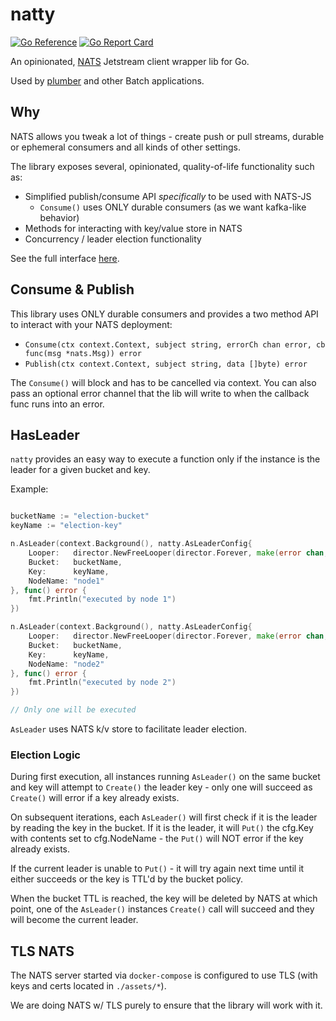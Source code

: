 natty
=====
[![Go Reference](https://pkg.go.dev/badge/github.com/batchcorp/natty.svg)](https://pkg.go.dev/github.com/batchcorp/natty)
[![Go Report Card](https://goreportcard.com/badge/github.com/batchcorp/natty)](https://goreportcard.com/report/github.com/batchcorp/natty)

An opinionated, [NATS](https://nats.io) Jetstream client wrapper lib for Go.

Used by [plumber](https://github.com/batchcorp/plumber) and other Batch applications.

## Why

NATS allows you tweak a lot of things - create push or pull streams, durable or
ephemeral consumers and all kinds of other settings.

The library exposes several, opinionated, quality-of-life functionality such as:

* Simplified publish/consume API *specifically* to be used with NATS-JS
    * `Consume()` uses ONLY durable consumers (as we want kafka-like behavior)
* Methods for interacting with key/value store in NATS
* Concurrency / leader election functionality

See the full interface [here](https://pkg.go.dev/github.com/batchcorp/natty#INatty).

## Consume & Publish

This library uses ONLY durable consumers and provides a two method API to interact
with your NATS deployment:

* `Consume(ctx context.Context, subject string, errorCh chan error, cb func(msg *nats.Msg)) error`
* `Publish(ctx context.Context, subject string, data []byte) error`

The `Consume()` will block and has to be cancelled via context. You can also
pass an optional error channel that the lib will write to when the callback func
runs into an error.

## HasLeader

`natty` provides an easy way to execute a function only if the instance is the
leader for a given bucket and key.

Example:
```go

bucketName := "election-bucket"
keyName := "election-key"

n.AsLeader(context.Background(), natty.AsLeaderConfig{
	Looper:   director.NewFreeLooper(director.Forever, make(error chan, 1)),
	Bucket:   bucketName,
	Key:      keyName,
	NodeName: "node1"
}, func() error {
	fmt.Println("executed by node 1")
})

n.AsLeader(context.Background(), natty.AsLeaderConfig{
	Looper:   director.NewFreeLooper(director.Forever, make(error chan, 1)),
    Bucket:   bucketName, 
    Key:      keyName,
    NodeName: "node2"
}, func() error {
    fmt.Println("executed by node 2")
})

// Only one will be executed
```

`AsLeader` uses NATS k/v store to facilitate leader election.

### Election Logic

During first execution, all instances running `AsLeader()` on the same bucket 
and key will attempt to `Create()` the leader key - only one will succeed as 
`Create()` will error if a key already exists.

On subsequent iterations, each `AsLeader()` will first check if it is the leader
by reading the key in the bucket. If it is the leader, it will `Put()` the 
cfg.Key with contents set to cfg.NodeName - the `Put()` will NOT error if the 
key already exists.

If the current leader is unable to `Put()` - it will try again next time until
it either succeeds or the key is TTL'd by the bucket policy.

When the bucket TTL is reached, the key will be deleted by NATS at which point,
one of the `AsLeader()` instances `Create()` call will succeed and they will
become the current leader.

## TLS NATS

The NATS server started via `docker-compose` is configured to use TLS (with keys
and certs located in `./assets/*`).

We are doing NATS w/ TLS purely to ensure that the library will work with it.
